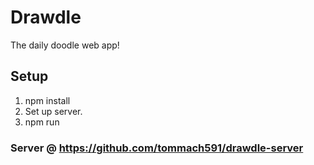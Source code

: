 # Drawdle

The daily doodle web app!

## Setup

1. npm install
2. Set up server.
3. npm run

### Server @ https://github.com/tommach591/drawdle-server
